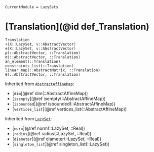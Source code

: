 ```@meta
CurrentModule = LazySets
```

# [Translation](@id def_Translation)

```@docs
Translation
+(X::LazySet, v::AbstractVector)
⊕(X::LazySet, v::AbstractVector)
ρ(::AbstractVector, ::Translation)
σ(::AbstractVector, ::Translation)
an_element(::Translation)
constraints_list(::Translation)
linear_map(::AbstractMatrix, ::Translation)
∈(::AbstractVector, ::Translation)
```
Inherited from [`AbstractAffineMap`](@ref):
* [`dim`](@ref dim(::AbstractAffineMap))
* [`isempty`](@ref isempty(::AbstractAffineMap))
* [`isbounded`](@ref isbounded(::AbstractAffineMap))
* [`vertices_list`](@ref vertices_list(::AbstractAffineMap))

Inherited from [`LazySet`](@ref):
* [`norm`](@ref norm(::LazySet, ::Real))
* [`radius`](@ref radius(::LazySet, ::Real))
* [`diameter`](@ref diameter(::LazySet, ::Real))
* [`singleton_list`](@ref singleton_list(::LazySet))
